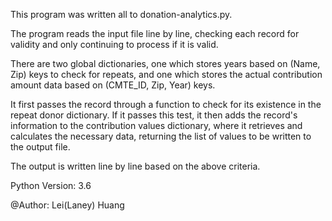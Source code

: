 This program was written all to donation-analytics.py.

The program reads the input file line by line, checking each record for validity and only continuing to process if it is valid. 

There are two global dictionaries, one which stores years based on (Name, Zip) keys to check for repeats, and one which stores the actual contribution amount data based on (CMTE_ID, Zip, Year) keys.

It first passes the record through a function to check for its existence in the repeat donor dictionary. If it passes this test, it then adds the record's information to the contribution values dictionary, where it retrieves and calculates the necessary data, returning the list of values to be written to the output file. 

The output is written line by line based on the above criteria.



Python Version: 3.6

@Author: Lei(Laney) Huang